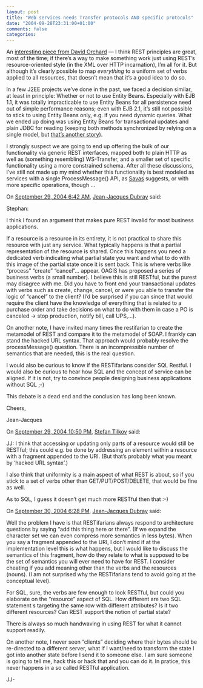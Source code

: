 ```yaml
---
layout: post
title: "Web services needs Transfer protocols AND specific protocols"
date: "2004-09-28T23:31:00+01:00"
comments: false
categories: 
---
```


<p>An <a href="http://www.pacificspirit.com/blog/2004/09/28/web_services_needs_transfer_protocols_and_specific_protocols">interesting piece from David Orchard</a> &#8212; I think REST principles are great, most of the time; if there&#8217;s a way to make something work just using REST&#8217;s resource-oriented style (in the XML over HTTP incarnation), I&#8217;m all for it. But although it&#8217;s clearly possible to map <em>everything</em> to a uniform set of verbs applied to all resources, that doesn&#8217;t mean that it&#8217;s a good idea to do so.</p>

<p>In a few J2EE projects we&#8217;ve done in the past, we faced a decision similar, at least in principle: Whether or not to use Entity Beans. Especially with EJB 1.1, it was totally impracticable to use Entity Beans for all persistence need out of simple performance reasons; even with EJB 2.1, it&#8217;s still not possible to stick to using Entity Beans only, e.g. if you need dynamic queries. What we ended up doing was using Entity Beans for transactional updates and plain JDBC for reading (keeping both methods synchronized by relying on a single model, but <a href="/iqgen/whitepaper.html">that&#8217;s another story</a>). </p>

<p>I strongly suspect we are going to end up offering the bulk of our functionality via generic REST interfaces, mapped both to plain HTTP as well as (something resembling) WS-Transfer, and a smaller set of specific functionality using a more constrained schema. After all these discussions, I&#8217;ve still not made up my mind whether this functionality is best modeled as services with a single ProcessMessage() API, as <a href="http://savas.parastatidis.name/2004/09/27/964a62ec-5da7-49c8-86e9-d120e53e8485.aspx">Savas</a> suggests, or with more specific operations, though &#8230;</p>

<section class="comments">

<div class="comment" id="comment-366">
On <a href="#comment-366" title="Permalink to this comment">September 29, 2004  6:42 AM</a>, <a href="http://www.ebpml.org" title="http://www.ebpml.org" rel="nofollow">Jean-Jacques Dubray</a>
said:
<p>Stephan:</p>

<p>I think I found an argument that makes pure REST invalid for most business applications.</p>

<p>If a resource is a resource in its entirety, it is not practical to share this resource with just any service. What typically happens is that a partial representation of the resource is shared. Once this happens you need a dedicated verb indicating what partial state you want and what to do with this image of the partial state once it is sent back. This is where verbs like &#8220;process&#8221; &#8220;create&#8221; &#8220;cancel&#8221;&#8230; appear. OAGIS has proposed a series of business verbs (a small number). I believe this is still RESTful, but the purest may disagree with me. Did you have to front end your transactional updates with verbs such as create, change, cancel,  or were you able to transfer the logic of &#8220;cancel&#8221; to the client? (I&#8217;d be surprised if you can since that would require the client have the knowledge of everything that is related to a purchase order and take decisions on what to do with them in case a PO is canceled -> stop production, notify bill, call UPS,&#8230;).</p>

<p>On another note, I have invited many times the restifarian to create the metamodel of REST and compare it to the metamodel of SOAP. I frankly can stand the hacked URL syntax.  That approach would probably resolve the processMessage() question. There is an incompressible number of semantics that are needed, this is the real question.</p>

<p>I would also be curious to know if the  RESTifarians consider SQL Restful. I would also be curious to hear how SQL and the concept of service can be aligned. If it is not, try to convince people designing business applications without SQL ;-)</p>

<p>This debate is a dead end and the conclusion has long been known.</p>

<p>Cheers,</p>

<p>Jean-Jacques</p>


<div class="comment" id="comment-367">
On <a href="#comment-367" title="Permalink to this comment">September 29, 2004 10:50 PM</a>, <a href="/en/staff/st/">Stefan Tilkov</a>
said:
<p>JJ: I think that accessing or updating only parts of a resource would still be RESTful; this could e.g. be done by addressing an element within a resource with a fragment appended to the URI. (But that&#8217;s probably what you meant by &#8216;hacked URL syntax&#8217;.) </p>

<p>I also think that uniformity is a main aspect of what REST is about, so if you stick to a set of verbs other than GET/PUT/POST/DELETE, that would be fine as well.</p>

<p>As to SQL, I guess it doesn&#8217;t get much more RESTful then that :-)</p>


<div class="comment" id="comment-368">
On <a href="#comment-368" title="Permalink to this comment">September 30, 2004  6:28 PM</a>, <a href="http://www.ebpml.org" title="http://www.ebpml.org" rel="nofollow">Jean-Jacques Dubray</a>
said:
<p>Well the problem I have is that RESTifarians always respond to architecture questions by saying &#8220;add this thing here or there&#8221;. (If we expand the character set we can even compress more semantics in less bytes). When you say a fragment appended to the URI, I don&#8217;t mind if at the implementation level this is what happens, but I would like to discuss the semantics of this fragment, how do they relate to what is supposed to be the set of semantics you will ever need to have for REST. I consider cheating if you add meaning other than the verbs and the resources (nouns). (I am not surprised why the RESTifarians tend to avoid going at the conceptual level).</p>

<p>For SQL, sure, the verbs are few enough to look RESTful, but could you elaborate on the &#8220;resource&#8221; aspect of SQL. How different are two SQL statement s targeting the same row with different attributes? Is it two different resources? Can REST support the notion of partial state? </p>

<p>There is always so much handwaving in using REST for what it cannot support readily.</p>

<p>On another note, I never seen &#8220;clients&#8221; deciding where their bytes should be re-directed to a different server, what if I want/need to transform the state I got into another state before I send it to someone else. I am sure someone is going to tell me, hack this or hack that and you can do it. In pratice, this never happens in a so called RESTful application.</p>

<p>JJ-</p>


</section>

